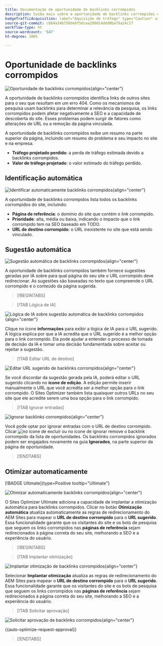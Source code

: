 ```yaml
---
title: Documentação de oportunidade de backlinks corrompidos
description: Saiba mais sobre a oportunidade de backlinks corrompidos e como usá-la para melhorar a aquisição de tráfego.
badgeTrafficAcquisition: label="Aquisição de tráfego" type="Caution" url="../../opportunity-types/traffic-acquisition.md" tooltip="Aquisição de tráfego"
source-git-commit: cb64a34b758de8f5dcea298014ddd0ba79a24c17
workflow-type: ht
source-wordcount: '547'
ht-degree: 100%

---
```



# Oportunidade de backlinks corrompidos

![Oportunidade de backlinks corrompidos](./assets/broken-backlinks/hero.png){align="center"}

A oportunidade de backlinks corrompidos identifica links de outros sites para o seu que resultam em um erro 404. Como os mecanismos de pesquisa usam backlinks para determinar a relevância da pesquisa, os links corrompidos podem afetar negativamente a SEO e a capacidade de descoberta do site. Esses problemas podem surgir de fatores como alterações de URL ou a remoção da página vinculada.

A oportunidade de backlinks corrompidos exibe um resumo na parte superior da página, incluindo um resumo do problema e seu impacto no site e na empresa.

* **Tráfego projetado perdido**: a perda de tráfego estimada devido a backlinks corrompidos.
* **Valor de tráfego projetado**: o valor estimado do tráfego perdido.

## Identificação automática

![Identificar automaticamente backlinks corrompidos](./assets/broken-backlinks/auto-identify.png){align="center"}

A oportunidade de backlinks corrompidos lista todos os backlinks corrompidos do site, incluindo:

* **Página de referência**: o domínio do site que contém o link corrompido.
* **Prioridade**: alta, média ou baixa, indicando o impacto que o link corrompido tem na SEO baseado em TODO.
* **URL de destino corrompido**: o URL inexistente no site que está sendo vinculado.

## Sugestão automática

![Sugestão automática de backlinks corrompidos](./assets/broken-backlinks/auto-suggest.png){align="center"}

A oportunidade de backlinks corrompidos também fornece sugestões geradas por IA sobre para qual página do seu site o URL corrompido deve redirecionar. As sugestões são baseadas no texto que compreende o URL corrompido e o conteúdo da página sugerida.


>[!BEGINTABS]

>[!TAB Lógica de IA]

![Lógica de IA sobre sugestão automática de backlinks corrompidos](./assets/broken-backlinks/auto-suggest-ai-rationale.png){align="center"}

Clique no ícone **informações** para exibir a lógica de IA para o URL sugerido. A lógica explica por que a IA acredita que o URL sugerido é a melhor opção para o link corrompido. Ela pode ajudar a entender o processo de tomada de decisão da IA e tomar uma decisão fundamentada sobre aceitar ou rejeitar a sugestão.

>[!TAB Editar URL de destino]

![Editar URL sugerido de backlinks corrompidos](./assets/broken-backlinks/edit-target-url.png){align="center"}

Se você discordar da sugestão gerada pela IA, poderá editar o URL sugerido clicando no **ícone de edição**. A edição permite inserir manualmente o URL que você acredita ser a melhor opção para o link corrompido. O Sites Optimizer também lista quaisquer outros URLs no seu site que ele acredite serem uma boa opção para o link corrompido.

>[!TAB Ignorar entradas]

![Ignorar backlinks corrompidos](./assets/broken-backlinks/ignore.png){align="center"}

Você pode optar por ignorar entradas com o URL de destino corrompido. Clicar ![no ícone de excluir ou no ícone de ignorar](https://spectrum.adobe.com/static/icons/ui_18/CrossSize500.svg) remove o backlink corrompido da lista de oportunidades. Os backlinks corrompidos ignorados podem ser engajados novamente na guia **Ignorados**, na parte superior da página de oportunidade.

>[!ENDTABS]

## Otimizar automaticamente

[!BADGE Ultimate]{type=Positive tooltip="Ultimate"}

![Otimizar automaticamente backlinks corrompidos](./assets/broken-backlinks/auto-optimize.png){align="center"}

O Sites Optimizer Ultimate adiciona a capacidade de implantar a otimização automática para backlinks corrompidos. Clicar no botão **Otimização automática** atualiza automaticamente as regras de redirecionamento do AEM Sites para mapear o **URL de destino corrompido** para o **URL sugerido**. Essa funcionalidade garante que os visitantes do site e os bots de pesquisa que seguem os links corrompidos nas **páginas de referência** sejam redirecionados à página correta do seu site, melhorando a SEO e a experiência do usuário.

>[!BEGINTABS]

>[!TAB Implantar otimização]

![Implantar otimização de backlinks corrompidos](./assets/broken-backlinks/deploy-optimization.png){align="center"}

Selecionar **Implantar otimização** atualiza as regras de redirecionamento do AEM Sites para mapear o **URL de destino corrompido** para o **URL sugerido**. Essa funcionalidade garante que os visitantes do site e os bots de pesquisa que seguem os links corrompidos nas **páginas de referência** sejam redirecionados à página correta do seu site, melhorando a SEO e a experiência do usuário.

>[!TAB Solicitar aprovação]

![Solicitar aprovação de backlinks corrompidos](./assets/broken-backlinks/request-approval.png){align="center"}

{{auto-optimize-request-approval}}

>[!ENDTABS]
